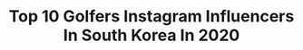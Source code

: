 ---
title: Top 10 Golfers Instagram Influencers In South Korea In 2020
description: >-
  Find top golfers Instagram influencers in South Korea in 2020. Most popular hashtags: #golf #golffashion #golfswing #lpgatour.
platform: Instagram
profiles:
  - username: "hyang2golf"
    fullname: >-
      이미향 Mi Hyang Lee 🏌️‍♀️ 가온누리
    location: "South Korea"
    followers: 12819
    engagement: 752
    commentsToLikes: 0.036999
    avatar: "https://scontent-amt2-1.cdninstagram.com/v/t51.2885-19/s320x320/87689851_1082522832107641_8311987295267848192_n.jpg?_nc_ht=scontent-amt2-1.cdninstagram.com&_nc_ohc=h7zyBpR8gT0AX-c3ewD&oh=bdfda19efbb491547986d828b59e2d2f&oe=5EB9B925"
    verified: true
    hashtags: "#15, #lasttournamentoftheyear, #lpga, #eat4earth"
  - username: "heeyounglpga"
    fullname: >-
      Heeyoung(HY)Park 박희영
    location: "South Korea"
    followers: 17513
    engagement: 413
    commentsToLikes: 0.044658
    avatar: "https://scontent-amt2-1.cdninstagram.com/v/t51.2885-19/s320x320/91256105_225730848483157_2965377474222882816_n.jpg?_nc_ht=scontent-amt2-1.cdninstagram.com&_nc_ohc=G-I7T2pioRkAX_JZHa3&oh=8db4aa07090da5094aa44eaa03cbb6da&oe=5EB8FA19"
    verified: true
    hashtags: "#timetobeyourself, #vicopen, #lpgatour, #jessicagomes"
  - username: "kyohee_pro"
    fullname: >-
      박교희
    location: "South Korea"
    followers: 46194
    engagement: 393
    commentsToLikes: 0.025863
    avatar: "https://scontent-lhr8-1.cdninstagram.com/v/t51.2885-19/s320x320/91859064_2630186227108555_5100472709964365824_n.jpg?_nc_ht=scontent-lhr8-1.cdninstagram.com&_nc_ohc=ZTxytU_bXVYAX-R7g1U&oh=a6d83df3a47dc2f571822c81caafca87&oe=5EBC0E49"
    verified: false
    hashtags: "#sports, #sportlife, #sportsgirl, #korea"
  - username: "jin_starrr"
    fullname: >-
      이수진
    location: "South Korea"
    followers: 36896
    engagement: 306
    commentsToLikes: 0.036009
    avatar: "https://scontent-lhr8-1.cdninstagram.com/v/t51.2885-19/s320x320/92345599_227770278281158_3466444825878855680_n.jpg?_nc_ht=scontent-lhr8-1.cdninstagram.com&_nc_ohc=X0SSS8MrFekAX_NbbLs&oh=514278b9354134c8bb781ee2e5abb86b&oe=5EBAE1D3"
    verified: false
    hashtags: "#hookorslice, #gv80, #genesis, #genesisgv80"
  - username: "jjua._.ibeauty"
    fullname: >-
      아이쥬아ღ
    location: "South Korea"
    followers: 28890
    engagement: 246
    commentsToLikes: 0.047656
    avatar: "https://scontent-lhr8-1.cdninstagram.com/v/t51.2885-19/s320x320/73527666_2644841755562744_9040419014299353088_n.jpg?_nc_ht=scontent-lhr8-1.cdninstagram.com&_nc_ohc=A_xFQJbWWNcAX9bAhlN&oh=8965e09114f0dda0733f8eee623bc996&oe=5EBB5492"
    verified: false
    hashtags: "#hbd, #genesisgv80, #gv80, #footjoygolf"
  - username: "jineee_1"
    fullname: >-
      박진이 KLPGA_프로골퍼⛳️
    location: "South Korea"
    followers: 24775
    engagement: 348
    commentsToLikes: 0.024083
    avatar: "https://scontent-lhr8-1.cdninstagram.com/v/t51.2885-19/s320x320/69776704_417986028922278_8767966934948904960_n.jpg?_nc_ht=scontent-lhr8-1.cdninstagram.com&_nc_ohc=YNp8KnvqvWAAX82fWQC&oh=3d509eaadd2991106b66a2f8d511dd6b&oe=5EBA76C5"
    verified: false
    hashtags: "#adidasgolf, #pinggolfwear, #sbs, #pinggolf"
  - username: "her8105"
    fullname: >-
      허은지  eun.ji.Her
    location: "South Korea"
    followers: 56015
    engagement: 196
    commentsToLikes: 0.021211
    avatar: "https://scontent-hkt1-1.cdninstagram.com/v/t51.2885-19/s320x320/83799118_212583506770785_8293084066161360896_n.jpg?_nc_ht=scontent-hkt1-1.cdninstagram.com&_nc_ohc=veF43KOH3d0AX9xEyPE&oh=17a3f839b2516bf148186e09edd7490b&oe=5EA2EDF1"
    verified: false
    hashtags: "#golfswag, #goodmorning, #golflife, #instagolf"
  - username: "imjidong"
    fullname: >-
      임선수♡
    location: "South Korea"
    followers: 43759
    engagement: 230
    commentsToLikes: 0.016608
    avatar: "https://scontent-bru2-1.cdninstagram.com/v/t51.2885-19/s320x320/61343936_2180894945363767_8035689218732720128_n.jpg?_nc_ht=scontent-bru2-1.cdninstagram.com&_nc_ohc=9rHjyTnLGOEAX8laCZh&oh=f392dc7f836971f02bd104fbc925be76&oe=5EA47C20"
    verified: false
    hashtags: "#vaiodex, #selmo, #epon, #golfswing"
  - username: "kimi_goon"
    fullname: >-
      기미군 KPGA Pro Golfer
    location: "South Korea"
    followers: 8269
    engagement: 452
    commentsToLikes: 0.022406
    avatar: "https://scontent-ams4-1.cdninstagram.com/v/t51.2885-19/s320x320/84348208_727772747755055_7666761775798288384_n.jpg?_nc_ht=scontent-ams4-1.cdninstagram.com&_nc_ohc=pMCm0hvnRAwAX_BjDg5&oh=920bedb788a6754b7047d7751d80d48a&oe=5EB29CD9"
    verified: false
    hashtags: "#golf, #golfstagram, #pinggolf, #volvik"
  - username: "a_yeonkim"
    fullname: >-
      김아이언
    location: "South Korea"
    followers: 8057
    engagement: 509
    commentsToLikes: 0.020579
    avatar: "https://scontent-ams4-1.cdninstagram.com/v/t51.2885-19/s320x320/66675655_377710289600570_1930954963421233152_n.jpg?_nc_ht=scontent-ams4-1.cdninstagram.com&_nc_ohc=19Vu1bLes2cAX8DsxbH&oh=2b692ae636c507ec699871cb642fc543&oe=5EBD907C"
    verified: false
    hashtags: "#golffashion, #youtube, #yellow, #klga"
---